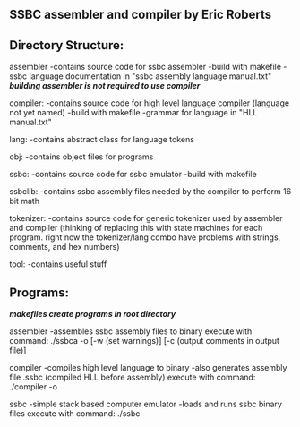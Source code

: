 SSBC assembler and compiler
by Eric Roberts
--------------------

Directory Structure:
--------------------

assembler
	-contains source code for ssbc assembler
	-build with makefile
	-ssbc language documentation in "ssbc assembly language manual.txt"
	***building assembler is not required to use compiler***

compiler:
	-contains source code for high level language compiler (language not yet named)
	-build with makefile
	-grammar for language in "HLL manual.txt"

lang:
	-contains abstract class for language tokens

obj:
	-contains object files for programs

ssbc:
	-contains source code for ssbc emulator
	-build with makefile

ssbclib:
	-contains ssbc assembly files needed by the compiler to perform 16 bit math

tokenizer:
	-contains source code for generic tokenizer used by assembler and compiler
	(thinking of replacing this with state machines for each program.
	right now the tokenizer/lang combo have problems with strings, comments,
	and hex numbers)

tool:
	-contains useful stuff

Programs:
---------

***makefiles create programs in root directory***

assembler
	-assembles ssbc assembly files to binary
execute with command:
./ssbca <files to assemble> -o <output file> [-w (set warnings)] [-c (output comments in output file)]

compiler
	-compiles high level language to binary
	-also generates assembly file <output file>.ssbc (compiled HLL before assembly)
execute with command:
./compiler <files to compiler> -o <output file>

ssbc
	-simple stack based computer emulator
	-loads and runs ssbc binary files
execute with command:
./ssbc